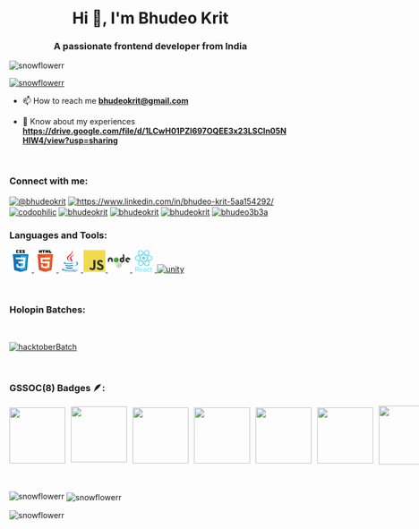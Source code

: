 <h1 align="center">Hi 👋, I'm Bhudeo Krit</h1>
<h3 align="center">A passionate frontend developer from India</h3>

<p align="left"> <img src="https://komarev.com/ghpvc/?username=snowflowerr&label=Profile%20views&color=0e75b6&style=flat" alt="snowflowerr" /> </p>

<p align="left"> <a href="https://github.com/SnowFlowerr?tab=repositories"><img src="https://github-profile-trophy.vercel.app/?username=snowflowerr" alt="snowflowerr" /></a> </p>

- 📫 How to reach me **bhudeokrit@gmail.com**

- 📄 Know about my experiences **https://drive.google.com/file/d/1LCwH01PZI697OQEE3x23LSCln05NHlW4/view?usp=sharing**

<br>
<h3 align="left">Connect with me:</h3>
<p align="left">
<a href="https://twitter.com/@bhudeokrit" target="blank"><img align="center" src="https://raw.githubusercontent.com/rahuldkjain/github-profile-readme-generator/master/src/images/icons/Social/twitter.svg" alt="@bhudeokrit" height="30" width="40" /></a>
<a href="https://linkedin.com/in/bhudeo-krit-5aa154292/" target="blank"><img align="center" src="https://raw.githubusercontent.com/rahuldkjain/github-profile-readme-generator/master/src/images/icons/Social/linked-in-alt.svg" alt="https://www.linkedin.com/in/bhudeo-krit-5aa154292/" height="30" width="40" /></a>
<a href="https://www.youtube.com/channel/UCHwIabELNcUptr6k0_U4T3A" target="blank"><img align="center" src="https://raw.githubusercontent.com/rahuldkjain/github-profile-readme-generator/master/src/images/icons/Social/youtube.svg" alt="codophilic" height="30" width="40" /></a>
<a href="https://www.codechef.com/users/bhudeokrit" target="blank"><img align="center" src="https://cdn.jsdelivr.net/npm/simple-icons@3.1.0/icons/codechef.svg" alt="bhudeokrit" height="30" width="40" /></a>
<a href="https://codeforces.com/profile/bhudeokrit" target="blank"><img align="center" src="https://raw.githubusercontent.com/rahuldkjain/github-profile-readme-generator/master/src/images/icons/Social/codeforces.svg" alt="bhudeokrit" height="30" width="40" /></a>
<a href="https://www.leetcode.com/bhudeokrit" target="blank"><img align="center" src="https://raw.githubusercontent.com/rahuldkjain/github-profile-readme-generator/master/src/images/icons/Social/leet-code.svg" alt="bhudeokrit" height="30" width="40" /></a>
<a href="https://auth.geeksforgeeks.org/user/bhudeo3b3a" target="blank"><img align="center" src="https://raw.githubusercontent.com/rahuldkjain/github-profile-readme-generator/master/src/images/icons/Social/geeks-for-geeks.svg" alt="bhudeo3b3a" height="30" width="40" /></a>

<br>

<h3 align="left">Languages and Tools:</h3>
<p align="left"> <a href="https://www.w3schools.com/css/" target="_blank" rel="noreferrer"> <img src="https://raw.githubusercontent.com/devicons/devicon/master/icons/css3/css3-original-wordmark.svg" alt="css3" width="40" height="40"/> </a> <a href="https://www.w3.org/html/" target="_blank" rel="noreferrer"> <img src="https://raw.githubusercontent.com/devicons/devicon/master/icons/html5/html5-original-wordmark.svg" alt="html5" width="40" height="40"/> </a> <a href="https://www.java.com" target="_blank" rel="noreferrer"> <img src="https://raw.githubusercontent.com/devicons/devicon/master/icons/java/java-original.svg" alt="java" width="40" height="40"/> </a> <a href="https://developer.mozilla.org/en-US/docs/Web/JavaScript" target="_blank" rel="noreferrer"> <img src="https://raw.githubusercontent.com/devicons/devicon/master/icons/javascript/javascript-original.svg" alt="javascript" width="40" height="40"/> </a> <a href="https://nodejs.org" target="_blank" rel="noreferrer"> <img src="https://raw.githubusercontent.com/devicons/devicon/master/icons/nodejs/nodejs-original-wordmark.svg" alt="nodejs" width="40" height="40"/> </a> <a href="https://reactjs.org/" target="_blank" rel="noreferrer"> <img src="https://raw.githubusercontent.com/devicons/devicon/master/icons/react/react-original-wordmark.svg" alt="react" width="40" height="40"/> </a> <a href="https://unity.com/" target="_blank" rel="noreferrer"> <img src="https://www.vectorlogo.zone/logos/unity3d/unity3d-icon.svg" alt="unity" width="40" height="40"/> </a> </p>

<br>
<h3 align="left">Holopin Batches:</h3>
<br/>
<p align="left"> <a href="https://holopin.io/@snowflowerr" target="_blank"> <img src="https://holopin.me/snowflowerr" alt="hacktoberBatch" /> </a></p>
<br>
<h3 align="left">GSSOC(8) Badges 🪶:</h3>
<div style='display:flex; align-items:center; gap: 10px;' align='center'>
<img src="https://raw.githubusercontent.com/GSSoC24/Postman-Challenge/main/docs/assets/Postman%20White.png" width="100px" height="100px" />
  <a href="https://api.badgr.io/public/assertions/qfwJfAYcTyi96Cwhqg1S1g?identity__email=bhudeokrit%40gmail.com"/><img src="https://raw.githubusercontent.com/GSSoC24/Postman-Challenge/main/docs/assets/1.png" width="100px" height="100px" /></a>
  <img src="https://raw.githubusercontent.com/GSSoC24/Postman-Challenge/main/docs/assets/2.png" width="100px" height="100px" />
  <img src="https://raw.githubusercontent.com/GSSoC24/Postman-Challenge/main/docs/assets/3.png" width="100px" height="100px" />
  <img src="https://raw.githubusercontent.com/GSSoC24/Postman-Challenge/main/docs/assets/4.png" width="100px" height="100px" />
  <img src="https://raw.githubusercontent.com/GSSoC24/Postman-Challenge/main/docs/assets/5.png" width="100px" height="100px" />
  <img src="https://raw.githubusercontent.com/GSSoC24/Postman-Challenge/main/docs/assets/6.png" width="105px" height="105px" />
  <img src="https://raw.githubusercontent.com/GSSoC24/Postman-Challenge/main/docs/assets/7.png" width="100px" height="100px" />
  <img src="https://raw.githubusercontent.com/GSSoC24/Postman-Challenge/main/docs/assets/8.png" width="100px" height="100px" />
</div>
 <br> 
<br>
<p><img align="left" src="https://github-readme-stats.vercel.app/api/top-langs?username=snowflowerr&show_icons=true&locale=en&layout=compact" alt="snowflowerr" /></p>

<p>&nbsp;<img align="center" src="https://github-readme-stats.vercel.app/api?username=snowflowerr&show_icons=true&locale=en" alt="snowflowerr" /></p>

<p><img align="center" src="https://github-readme-streak-stats.herokuapp.com/?user=snowflowerr&" alt="snowflowerr" /></p>

